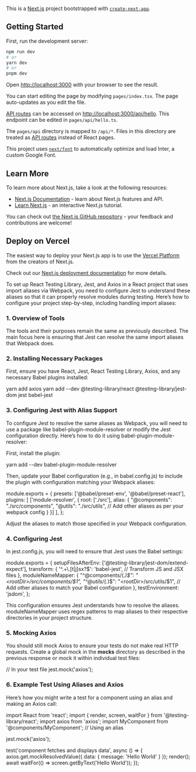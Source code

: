 This is a [Next.js](https://nextjs.org/) project bootstrapped with [`create-next-app`](https://github.com/vercel/next.js/tree/canary/packages/create-next-app).

## Getting Started

First, run the development server:

```bash
npm run dev
# or
yarn dev
# or
pnpm dev
```

Open [http://localhost:3000](http://localhost:3000) with your browser to see the result.

You can start editing the page by modifying `pages/index.tsx`. The page auto-updates as you edit the file.

[API routes](https://nextjs.org/docs/api-routes/introduction) can be accessed on [http://localhost:3000/api/hello](http://localhost:3000/api/hello). This endpoint can be edited in `pages/api/hello.ts`.

The `pages/api` directory is mapped to `/api/*`. Files in this directory are treated as [API routes](https://nextjs.org/docs/api-routes/introduction) instead of React pages.

This project uses [`next/font`](https://nextjs.org/docs/basic-features/font-optimization) to automatically optimize and load Inter, a custom Google Font.

## Learn More

To learn more about Next.js, take a look at the following resources:

- [Next.js Documentation](https://nextjs.org/docs) - learn about Next.js features and API.
- [Learn Next.js](https://nextjs.org/learn) - an interactive Next.js tutorial.

You can check out [the Next.js GitHub repository](https://github.com/vercel/next.js/) - your feedback and contributions are welcome!

## Deploy on Vercel

The easiest way to deploy your Next.js app is to use the [Vercel Platform](https://vercel.com/new?utm_medium=default-template&filter=next.js&utm_source=create-next-app&utm_campaign=create-next-app-readme) from the creators of Next.js.

Check out our [Next.js deployment documentation](https://nextjs.org/docs/deployment) for more details.

To set up React Testing Library, Jest, and Axios in a React project that uses import aliases via Webpack, you need to configure Jest to understand these aliases so that it can properly resolve modules during testing. Here’s how to configure your project step-by-step, including handling import aliases:

### 1. Overview of Tools

The tools and their purposes remain the same as previously described. The main focus here is ensuring that Jest can resolve the same import aliases that Webpack does.

### 2. Installing Necessary Packages

First, ensure you have React, Jest, React Testing Library, Axios, and any necessary Babel plugins installed:

yarn add axios
yarn add --dev @testing-library/react @testing-library/jest-dom jest babel-jest

### 3. Configuring Jest with Alias Support

To configure Jest to resolve the same aliases as Webpack, you will need to use a package like babel-plugin-module-resolver or modify the Jest configuration directly. Here’s how to do it using babel-plugin-module-resolver:

First, install the plugin:

yarn add --dev babel-plugin-module-resolver

Then, update your Babel configuration (e.g., in babel.config.js) to include the plugin with configuration matching your Webpack aliases:

module.exports = {
presets: ['@babel/preset-env', '@babel/preset-react'],
plugins: [
['module-resolver', {
root: ['./src'],
alias: {
"@components": "./src/components",
"@utils": "./src/utils",
// Add other aliases as per your webpack config
}
}]
],
};

Adjust the aliases to match those specified in your Webpack configuration.

### 4. Configuring Jest

In jest.config.js, you will need to ensure that Jest uses the Babel settings:

module.exports = {
setupFilesAfterEnv: ['@testing-library/jest-dom/extend-expect'],
transform: {
'^.+\\.[t|j]sx?$': 'babel-jest', // Transform JS and JSX files
  },
  moduleNameMapper: {
    "^@components/(.*)$": "<rootDir>/src/components/$1",
    "^@utils/(.*)$": "<rootDir>/src/utils/$1",
// Add other aliases to match your Babel configuration
},
testEnvironment: 'jsdom',
};

This configuration ensures Jest understands how to resolve the aliases. moduleNameMapper uses regex patterns to map aliases to their respective directories in your project structure.

### 5. Mocking Axios

You should still mock Axios to ensure your tests do not make real HTTP requests. Create a global mock in the **mocks** directory as described in the previous response or mock it within individual test files:

// In your test file
jest.mock('axios');

### 6. Example Test Using Aliases and Axios

Here’s how you might write a test for a component using an alias and making an Axios call:

import React from 'react';
import { render, screen, waitFor } from '@testing-library/react';
import axios from 'axios';
import MyComponent from '@components/MyComponent'; // Using an alias

jest.mock('axios');

test('component fetches and displays data', async () => {
axios.get.mockResolvedValue({ data: { message: 'Hello World' } });
render(<MyComponent />);
await waitFor(() => screen.getByText('Hello World'));
});
